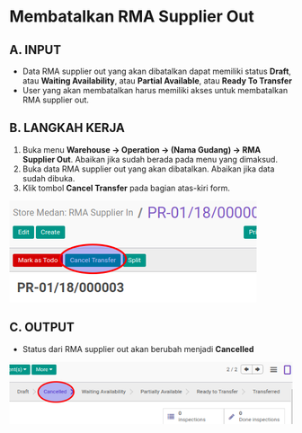 # Membatalkan RMA Supplier Out


## A. INPUT

* Data RMA supplier out yang akan dibatalkan dapat memiliki status **Draft**, atau **Waiting Availability**, atau **Partial Available**, atau **Ready To Transfer**
* User yang akan membatalkan harus memiliki akses untuk membatalkan RMA supplier out.

## B. LANGKAH KERJA

1. Buka menu **Warehouse -> Operation -> (Nama Gudang) -> RMA Supplier Out**. Abaikan jika sudah berada pada menu yang dimaksud.
2. Buka data RMA supplier out yang akan dibatalkan. Abaikan jika data sudah dibuka.
3. Klik tombol **Cancel Transfer** pada bagian atas-kiri form.

![](../../img/rma-supplier-in/tombol-cancel.png)

## C. OUTPUT

* Status dari RMA supplier out akan berubah menjadi **Cancelled**

![](../../img/rma-supplier-in/status-cancel.png)
